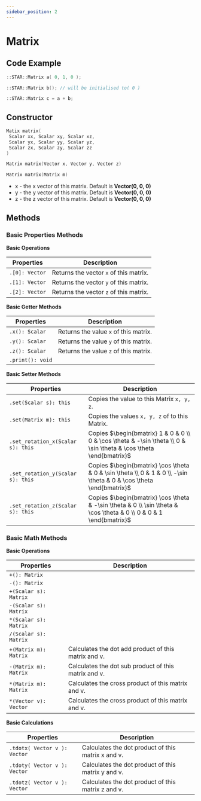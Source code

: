 ```yaml
---
sidebar_position: 2
---
```


# Matrix

## Code Example

```cpp
::STAR::Matrix a( 0, 1, 0 );

::STAR::Matrix b(); // will be initialised to( 0 )

::STAR::Matrix c = a + b;
```

## Constructor

```cpp
Matix matrix(
 Scalar xx, Scalar xy, Scalar xz,
 Scalar yx, Scalar yy, Scalar yz,
 Scalar zx, Scalar zy, Scalar zz
)

Matrix matrix(Vector x, Vector y, Vector z)

Matrix matrix(Matrix m)
```

- x - the x vector of this matrix. Default is __Vector(0, 0, 0)__
- y - the y vector of this matrix. Default is __Vector(0, 0, 0)__
- z - the z vector of this matrix. Default is __Vector(0, 0, 0)__

## Methods

### Basic Properties Methods

__Basic Operations__

| Properties | Description |
| ---------- | ----------- |
| `.[0]: Vector` | Returns the vector `x` of this matrix. |
| `.[1]: Vector` | Returns the vector `y` of this matrix. |
| `.[2]: Vector` | Returns the vector `z` of this matrix. |

__Basic Getter Methods__

| Properties | Description |
| ---------- | ----------- |
| `.x(): Scalar` | Returns the value `x` of this matrix. |
| `.y(): Scalar` | Returns the value `y` of this matrix. |
| `.z(): Scalar` | Returns the value `z` of this matrix. |
| `.print(): void` | |

__Basic Setter Methods__

| Properties | Description |
| ---------- | ----------- |
| `.set(Scalar s): this` | Copies the value to this Matrix `x, y, z`. |
| `.set(Matrix m): this` | Copies the values `x, y, z` of to this Matrix. |
| `.set_rotation_x(Scalar s): this` | Copies $\begin{bmatrix} 1 & 0 & 0 \\ 0 & \cos \theta & -\sin \theta \\ 0 & \sin \theta & \cos \theta \end{bmatrix}$ |
| `.set_rotation_y(Scalar s): this` | Copies $\begin{bmatrix} \cos \theta & 0 & \sin \theta \\ 0 & 1 & 0 \\ -\sin \theta & 0 & \cos \theta \end{bmatrix}$ |
| `.set_rotation_z(Scalar s): this` | Copies $\begin{bmatrix} \cos \theta & -\sin \theta & 0 \\ \sin \theta & \cos \theta & 0 \\ 0 & 0 & 1 \end{bmatrix}$ |

### Basic Math Methods

__Basic Operations__

| Properties | Description |
| ---------- | ----------- |
| `+(): Matrix` | |
| `-(): Matrix` | |
| `+(Scalar s): Matrix` | |
| `-(Scalar s): Matrix` | |
| `*(Scalar s): Matrix` | |
| `/(Scalar s): Matrix` | |
| `+(Matrix m): Matrix` | Calculates the dot add product of this matrix and v. |
| `-(Matrix m): Matrix` | Calculates the dot sub product of this matrix and v. |
| `*(Matrix m): Matrix` | Calculates the cross product of this matrix and v. |
| `*(Vector v): Vector` | Calculates the cross product of this matrix and v. |

__Basic Calculations__

| Properties | Description |
| ---------- | ----------- |
| `.tdotx( Vector v ): Vector` | Calculates the dot product of this matrix x and v.|
| `.tdoty( Vector v ): Vector` | Calculates the dot product of this matrix y and v.|
| `.tdotz( Vector v ): Vector` | Calculates the dot product of this matrix z and v.|
